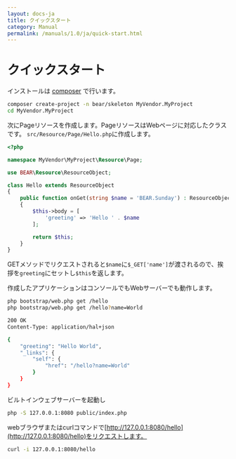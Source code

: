 ```yaml
---
layout: docs-ja
title: クイックスタート
category: Manual
permalink: /manuals/1.0/ja/quick-start.html
---
```



# クイックスタート

インストールは [composer](http://getcomposer.org) で行います。

```bash
composer create-project -n bear/skeleton MyVendor.MyProject
cd MyVendor.MyProject
```

次にPageリソースを作成します。PageリソースはWebページに対応したクラスです。 `src/Resource/Page/Hello.php`に作成します。

```php
<?php

namespace MyVendor\MyProject\Resource\Page;

use BEAR\Resource\ResourceObject;

class Hello extends ResourceObject
{
    public function onGet(string $name = 'BEAR.Sunday') : ResourceObject
    {
        $this->body = [
            'greeting' => 'Hello ' . $name
        ];

        return $this;
    }
}
```

GETメソッドでリクエストされると`$name`に`$_GET['name']`が渡されるので、挨拶を`greeting`にセットし`$this`を返します。

作成したアプリケーションはコンソールでもWebサーバーでも動作します。

```bash
php bootstrap/web.php get /hello
php bootstrap/web.php get /hello?name=World
```

```bash
200 OK
Content-Type: application/hal+json

{
    "greeting": "Hello World",
    "_links": {
        "self": {
            "href": "/hello?name=World"
        }
    }
}
```

ビルトインウェブサーバーを起動し

```bash
php -S 127.0.0.1:8080 public/index.php
```

webブラウザまたはcurlコマンドで[http://127.0.0.1:8080/hello](http://127.0.0.1:8080/hello)をリクエストします。

```bash
curl -i 127.0.0.1:8080/hello
```
